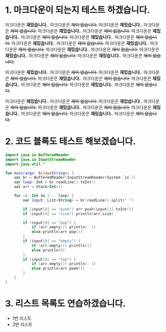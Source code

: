 # 1. 마크다운이 되는지 테스트 하겠습니다.

마크다운은 **재밌습니다.**. 마크다운은 ~~재미 없습니다.~~ 마크다운은 **재밌습니다.**. 마크다운은 ~~재미 없습니다.~~ 마크다운은 **재밌습니다.**. 마크다운은 ~~재미 없습니다.~~ 마크다운은 **재밌습니다.**. 마크다운은 ~~재미 없습니다.~~ 마크다운은 **재밌습니다.**. 마크다운은 ~~재미 없습니다.~~ 마크다운은 **재밌습니다.**. 마크다운은 ~~재미 없습니다.~~ 마크다운은 **재밌습니다.**. 마크다운은 ~~재미 없습니다.~~ 마크다운은 **재밌습니다.**. 마크다운은 ~~재미 없습니다.~~ 마크다운은 **재밌습니다.**. 마크다운은 ~~재미 없습니다.~~ 마크다운은 **재밌습니다.**. 마크다운은 ~~재미 없습니다.~~

마크다운은 **재밌습니다.**. 마크다운은 ~~재미 없습니다.~~ 마크다운은 **재밌습니다.**. 마크다운은 ~~재미 없습니다.~~ 마크다운은 **재밌습니다.**. 마크다운은 ~~재미 없습니다.~~ 마크다운은 **재밌습니다.**. 마크다운은 ~~재미 없습니다.~~ 마크다운은 **재밌습니다.**. 마크다운은 ~~재미 없습니다.~~

마크다운은 **재밌습니다.**. 마크다운은 ~~재미 없습니다.~~ 마크다운은 **재밌습니다.**. 마크다운은 ~~재미 없습니다.~~ 마크다운은 **재밌습니다.**. 마크다운은 ~~재미 없습니다.~~ 마크다운은 **재밌습니다.**. 마크다운은 ~~재미 없습니다.~~ 마크다운은 **재밌습니다.**. 마크다운은 ~~재미 없습니다.~~

# 2. 코드 블록도 테스트 해보겠습니다.

```kotlin
import java.io.BufferedReader
import java.io.InputStreamReader
import java.util.*

fun main(args: Array<String>) {
    var br = BufferedReader(InputStreamReader(System.`in`))
    var loop: Int = br.readLine().toInt()
    val arr = Stack<Int>()

    for (i: Int in 1 .. loop) {
        var input: List<String> = br.readLine().split(" ")

        if (input[0] == "push") arr.push(input[1].toInt())
        if (input[0] == "size") println(arr.size)

        if (input[0] == "pop") {
            if (arr.empty()) println(- 1)
            else println(arr.pop())
        }
        if (input[0] == "empty") {
            if (arr.empty()) println(1)
            else println(0)
        }
        if (input[0] == "top") {
            if (arr.empty()) println(- 1)
            else println(arr.peek())
        }
    }
}
```

# 3. 리스트 목록도 연습하겠습니다.

 * 1번 리스트
 * 2번 리스트

